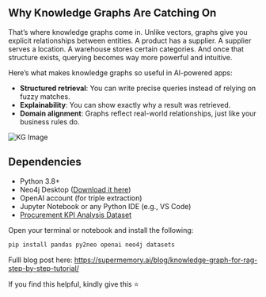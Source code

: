 ## Why Knowledge Graphs Are Catching On

That’s where knowledge graphs come in. Unlike vectors, graphs give you explicit relationships between entities. A product has a supplier. A supplier serves a location. A warehouse stores certain categories. And once that structure exists, querying becomes way more powerful and intuitive.

Here’s what makes knowledge graphs so useful in AI-powered apps:

- **Structured retrieval**: You can write precise queries instead of relying on fuzzy matches.
- **Explainability**: You can show exactly why a result was retrieved.
- **Domain alignment**: Graphs reflect real-world relationships, just like your business rules do.

![KG Image](https://lh7-rt.googleusercontent.com/docsz/AD_4nXebTSWwC1IrgIU8dkccq9lAUPrt-S7eaTz12oAiyTt4jLmytGTuC8HgbpI_pf5lvWnNLLxYurrIQA_RnznCaNobLpEvkW9_Y3vAUI9IScE44qaBv50XiE_bt5Aho9qoEB9lUI1duw?key=lqZSFvuWmXmvGZnyQ5f1lQ)

## Dependencies

-   Python 3.8+
-   Neo4j Desktop ([Download it here](https://neo4j.com/download/))
-   OpenAI account (for triple extraction)
-   Jupyter Notebook or any Python IDE (e.g., VS Code)
-   [Procurement KPI Analysis Dataset](https://www.kaggle.com/datasets/shahriarkabir/procurement-kpi-analysis-dataset)
    
Open your terminal or notebook and install the following:

```python
pip install pandas py2neo openai neo4j datasets
```
Fulll blog post here: https://supermemory.ai/blog/knowledge-graph-for-rag-step-by-step-tutorial/

If you find this helpful, kindly give this ⭐
